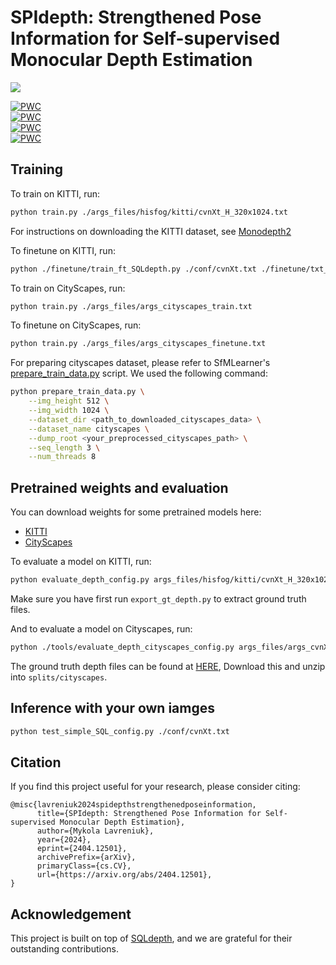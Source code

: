 # SPIdepth: Strengthened Pose Information for Self-supervised Monocular Depth Estimation

</a> <a href='https://arxiv.org/abs/2404.12501'><img src='https://img.shields.io/badge/Paper-Arxiv-red'></a>

[![PWC](https://img.shields.io/endpoint.svg?url=https://paperswithcode.com/badge/spidepth-strengthened-pose-information-for/monocular-depth-estimation-on-kitti-eigen)](https://paperswithcode.com/sota/monocular-depth-estimation-on-kitti-eigen?p=spidepth-strengthened-pose-information-for)
<br>
[![PWC](https://img.shields.io/endpoint.svg?url=https://paperswithcode.com/badge/spidepth-strengthened-pose-information-for/monocular-depth-estimation-on-kitti-eigen-1)](https://paperswithcode.com/sota/monocular-depth-estimation-on-kitti-eigen-1?p=spidepth-strengthened-pose-information-for)
<br>
[![PWC](https://img.shields.io/endpoint.svg?url=https://paperswithcode.com/badge/spidepth-strengthened-pose-information-for/unsupervised-monocular-depth-estimation-on)](https://paperswithcode.com/sota/unsupervised-monocular-depth-estimation-on?p=spidepth-strengthened-pose-information-for)
<br>
[![PWC](https://img.shields.io/endpoint.svg?url=https://paperswithcode.com/badge/spidepth-strengthened-pose-information-for/monocular-depth-estimation-on-make3d)](https://paperswithcode.com/sota/monocular-depth-estimation-on-make3d?p=spidepth-strengthened-pose-information-for)

## Training

To train on KITTI, run:

```bash
python train.py ./args_files/hisfog/kitti/cvnXt_H_320x1024.txt
```
For instructions on downloading the KITTI dataset, see [Monodepth2](https://github.com/nianticlabs/monodepth2)

To finetune on KITTI, run:

```bash
python ./finetune/train_ft_SQLdepth.py ./conf/cvnXt.txt ./finetune/txt_args/train/inc_kitti.txt
```

To train on CityScapes, run:

```bash
python train.py ./args_files/args_cityscapes_train.txt
```
To finetune on CityScapes, run:

```bash
python train.py ./args_files/args_cityscapes_finetune.txt
```

For preparing cityscapes dataset, please refer to SfMLearner's [prepare_train_data.py](https://github.com/tinghuiz/SfMLearner/blob/master/data/prepare_train_data.py) script.
We used the following command:

```bash
python prepare_train_data.py \
    --img_height 512 \
    --img_width 1024 \
    --dataset_dir <path_to_downloaded_cityscapes_data> \
    --dataset_name cityscapes \
    --dump_root <your_preprocessed_cityscapes_path> \
    --seq_length 3 \
    --num_threads 8
```

## Pretrained weights and evaluation

You can download weights for some pretrained models here:

* [KITTI](https://huggingface.co/MykolaL/SPIdepth/tree/main/kitti)
* [CityScapes](https://huggingface.co/MykolaL/SPIdepth/tree/main/cityscapes)

To evaluate a model on KITTI, run:

```bash
python evaluate_depth_config.py args_files/hisfog/kitti/cvnXt_H_320x1024.txt
```

Make sure you have first run `export_gt_depth.py` to extract ground truth files.

And to evaluate a model on Cityscapes, run:

```bash
python ./tools/evaluate_depth_cityscapes_config.py args_files/args_cvnXt_H_cityscapes_finetune_eval.txt
```

The ground truth depth files can be found at [HERE](https://storage.googleapis.com/niantic-lon-static/research/manydepth/gt_depths_cityscapes.zip),
Download this and unzip into `splits/cityscapes`.

## Inference with your own iamges

```bash
python test_simple_SQL_config.py ./conf/cvnXt.txt
```

## Citation
If you find this project useful for your research, please consider citing:
~~~
@misc{lavreniuk2024spidepthstrengthenedposeinformation,
      title={SPIdepth: Strengthened Pose Information for Self-supervised Monocular Depth Estimation}, 
      author={Mykola Lavreniuk},
      year={2024},
      eprint={2404.12501},
      archivePrefix={arXiv},
      primaryClass={cs.CV},
      url={https://arxiv.org/abs/2404.12501}, 
}
~~~
## Acknowledgement
This project is built on top of [SQLdepth](https://github.com/hisfog/SfMNeXt-Impl), and we are grateful for their outstanding contributions.

